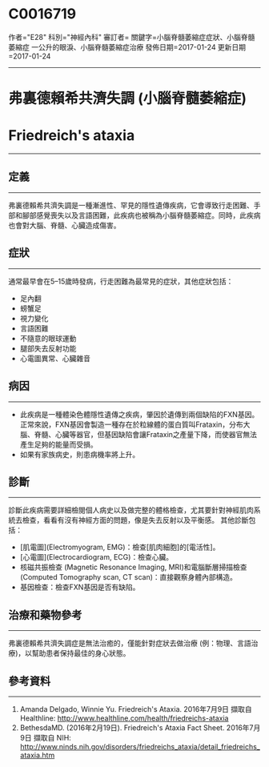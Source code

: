 # C0016719
作者="E28"
科別="神經內科"
審訂者=
關鍵字=小腦脊髓萎縮症症狀、小腦脊髓萎縮症 一公升的眼淚、小腦脊髓萎縮症治療
發佈日期=2017-01-24
更新日期=2017-01-24

----------
# 弗裏德賴希共濟失調 (小腦脊髓萎縮症)
# Friedreich's ataxia
----------
## 定義
----------

弗裏德賴希共濟失調是一種漸進性、罕見的隱性遺傳疾病，它會導致行走困難、手部和腳部感覺喪失以及言語困難，此疾病也被稱為小腦脊髓萎縮症。同時，此疾病也會對大腦、脊髓、心臟造成傷害。

## 症狀
----------

通常最早會在5–15歲時發病，行走困難為最常見的症狀，其他症狀包括：

- 足內翻
- 螃蟹足
- 視力變化
- 言語困難
- 不隨意的眼球運動
- 腿部失去反射功能
- 心電圖異常、心臟雜音
## 病因
----------
- 此疾病是一種體染色體隱性遺傳之疾病，肇因於遺傳到兩個缺陷的FXN基因。正常來說，FXN基因會製造一種存在於粒線體的蛋白質叫Frataxin，分布大腦、脊髓、心臟等器官，但基因缺陷會讓Frataxin之產量下降，而使器官無法產生足夠的能量而受損。
- 如果有家族病史，則患病機率將上升。
## 診斷
----------

診斷此疾病需要詳細檢閱個人病史以及做完整的體格檢查，尤其要針對神經肌肉系統去檢查，看看有沒有神經方面的問題，像是失去反射以及平衡感。
其他診斷包括：

- [肌電圖](Electromyogram, EMG)：檢查[肌肉細胞]的[電活性]。
- [心電圖](Electrocardiogram, ECG)：檢查心臟。
- 核磁共振檢查 (Magnetic Resonance Imaging, MRI)和電腦斷層掃描檢查 (Computed Tomography scan, CT scan)：直接觀察身體內部構造。
- 基因檢查：檢查FXN基因是否有缺陷。
## 治療和藥物參考
----------

弗裏德賴希共濟失調症是無法治癒的，僅能針對症狀去做治療 (例：物理、言語治療)，以幫助患者保持最佳的身心狀態。

## 參考資料
----------
1. Amanda Delgado, Winnie Yu. Friedreich's Ataxia. 2016年7月9日 擷取自 Healthline: http://www.healthline.com/health/friedreichs-ataxia
2. BethesdaMD. (2016年2月19日). Friedreich's Ataxia Fact Sheet. 2016年7月9日 擷取自 NIH: http://www.ninds.nih.gov/disorders/friedreichs_ataxia/detail_friedreichs_ataxia.htm


